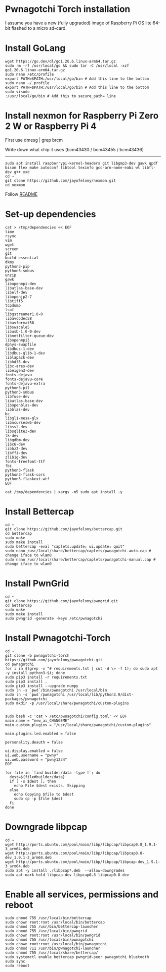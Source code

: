 # Pwnagotchi Torch installation
I assume you have a new (fully upgraded) image of Raspberry Pi OS lite 64-bit flashed to a micro sd-card.


# Install GoLang
```
wget https://go.dev/dl/go1.20.6.linux-arm64.tar.gz
sudo rm -rf /usr/local/go && sudo tar -C /usr/local -xzf go1.20.6.linux-arm64.tar.gz
sudo nano /etc/profile
export PATH=$PATH:/usr/local/go/bin # Add this line to the bottom
sudo nano ~/.profile
export PATH=$PATH:/usr/local/go/bin # Add this line to the bottom
sudo visudo
:/usr/local/go/bin # Add this to secure_path= line
```

# Install nexmon for Raspberry Pi Zero 2 W or Raspberry Pi 4
First use dmesg | grep brcm

Write down what chip it uses (bcm43430 / bcm43455 / bcm43436)

-------------
```
sudo apt install raspberrypi-kernel-headers git libgmp3-dev gawk qpdf bison flex make autoconf libtool texinfo gcc-arm-none-eabi wl libfl-dev g++ xxd
cd ~
git clone https://github.com/jayofelony/nexmon.git
cd nexmon
```
Follow [README](https://github.com/jayofelony/nexmon#build-patches-for-bcm43430a1-on-the-rpi3zero-w-or-bcm434355c0-on-the-rpi3rpi4-or-bcm43436b0-on-the-rpi-zero-2w-using-raspbianraspberry-pi-os-recommended)

# Set-up dependencies
```
cat > /tmp/dependencies << EOF
time
rsync
vim
wget
screen
git
build-essential
dkms
python3-pip  
python3-smbus
unzip
gawk
libopenmpi-dev
libatlas-base-dev
libelf-dev
libopenjp2-7
libtiff5
tcpdump
lsof
libgstreamer1.0-0
libavcodec58
libavformat58
libswscale5
libusb-1.0-0-dev
libnetfilter-queue-dev
libopenmpi3
dphys-swapfile
libdbus-1-dev 
libdbus-glib-1-dev
liblapack-dev 
libhdf5-dev 
libc-ares-dev 
libeigen3-dev
fonts-dejavu
fonts-dejavu-core
fonts-dejavu-extra
python3-pil
python3-smbus
libfuse-dev
libatlas-base-dev 
libopenblas-dev 
libblas-dev
bc
libgl1-mesa-glx
libncursesw5-dev 
libssl-dev 
libsqlite3-dev 
tk-dev 
libgdbm-dev 
libc6-dev 
libbz2-dev 
libffi-dev 
zlib1g-dev
fonts-freefont-ttf
fbi
python3-flask
python3-flask-cors
python3-flaskext.wtf
EOF

cat /tmp/dependencies | xargs -n5 sudo apt install -y
```

# Install Bettercap
```
cd ~
git clone https://github.com/jayofelony/bettercap.git
cd bettercap
sudo make
sudo make install
sudo bettercap -eval "caplets.update; ui.update; quit"
sudo nano /usr/local/share/bettercap/caplets/pwnagotchi-auto.cap # change iface to wlan0
sudo nano /usr/local/share/bettercap/caplets/pwnagotchi-manual.cap # change iface to wlan0
```

# Install PwnGrid
```
cd ~
git clone https://github.com/jayofelony/pwngrid.git
cd bettercap
sudo make
sudo make install
sudo pwngrid -generate -keys /etc/pwnagotchi
```

# Install Pwnagotchi-Torch
```
cd ~
git clone -b pwnagotchi-torch https://github.com/jayofelony/pwnagotchi.git
cd pwnagotchi
for i in $(grep -v ^# requirements.txt | cut -d \> -f 1); do sudo apt -y install python3-$i; done
sudo pip3 install -r requirements.txt
sudo pip3 install .
sudo pip3 install --upgrade numpy
sudo ln -s `pwd`/bin/pwnagotchi /usr/local/bin
sudo ln -s `pwd`/pwnagotchi /usr/local/lib/python3.9/dist-packages/pwnagotchi
sudo mkdir -p /usr/local/share/pwnagotchi/custom-plugins


sudo bash -c 'cat > /etc/pwnagotchi/config.toml' << EOF
main.name = "new_ai_CHANGEME"
main.custom_plugins = "/usr/local/share/pwnagotchi/custom-plugins"

main.plugins.led.enabled = false

personality.deauth = false

ui.display.enabled = false
ui.web.username = "pwny"
ui.web.password = "pwny1234"
EOF

for file in `find builder/data -type f`; do
  dest=${file#builder/data}
  if [ -s $dest ]; then
    echo File $dest exists. Skipping
  else
    echo Copying $file to $dest
    sudo cp -p $file $dest
  fi
done
```

# Downgrade libpcap
```
cd ~
wget http://ports.ubuntu.com/pool/main/libp/libpcap/libpcap0.8_1.9.1-3_arm64.deb
wget http://ports.ubuntu.com/pool/main/libp/libpcap/libpcap0.8-dev_1.9.1-3_arm64.deb
wget http://ports.ubuntu.com/pool/main/libp/libpcap/libpcap-dev_1.9.1-3_arm64.deb
sudo apt -y install ./libpcap*.deb  --allow-downgrades
sudo apt-mark hold libpcap-dev libpcap0.8 libpcap0.8-dev
```

# Enable all services, permissions and reboot
```
sudo chmod 755 /usr/local/bin/bettercap
sudo chown root:root /usr/local/bin/bettercap
sudo chmod 755 /usr/bin/bettercap-launcher
sudo chmod 755 /usr/local/bin/pwngrid
sudo chown root:root /usr/local/bin/pwngrid
sudo chmod 755 /usr/local/bin/pwnagotchi
sudo chown root:root /usr/local/bin/pwnagotchi
sudo chmod 711 /usr/bin/pwnagotchi-launcher
sudo chmod 755 /usr/local/share/bettercap/
sudo systemctl enable bettercap pwngrid-peer pwnagotchi bluetooth
sudo sync
sudo reboot
```
